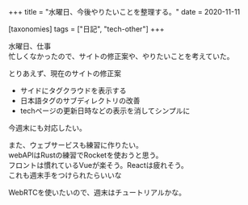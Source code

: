 +++
title = "水曜日、今後やりたいことを整理する。"
date = 2020-11-11

[taxonomies]
tags = ["日記", "tech-other"]
+++

水曜日、仕事  
忙しくなかったので、サイトの修正案や、やりたいことを考えていた。

<!-- more -->

とりあえず、現在のサイトの修正案

- サイドにタグクラウドを表示する
- 日本語タグのサブディレクトリの改善
- techページの更新日時などの表示を消してシンプルに

今週末にも対応したい。

また、ウェブサービスも練習に作りたい。  
webAPIはRustの練習でRocketを使おうと思う。  
フロントは慣れているVueが楽そう。Reactは疲れそう。  
これも週末手をつけられたらいいな

WebRTCを使いたいので、週末はチュートリアルかな。
